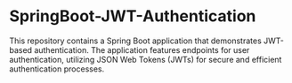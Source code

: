 # SpringBoot-JWT-Authentication
This repository contains a Spring Boot application that demonstrates JWT-based authentication. The application features endpoints for user authentication, utilizing JSON Web Tokens (JWTs) for secure and efficient authentication processes.
